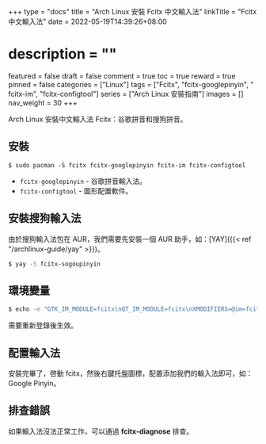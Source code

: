 +++
type = "docs"
title = "Arch Linux 安裝 Fcitx 中文輸入法"
linkTitle = "Fcitx 中文輸入法"
date = 2022-05-19T14:39:26+08:00
# description = ""
featured = false
draft = false
comment = true
toc = true
reward = true
pinned = false
categories = ["Linux"]
tags = ["Fcitx", "fcitx-googlepinyin", " fcitx-im", "fcitx-configtool"]
series = ["Arch Linux 安裝指南"]
images = []
nav_weight = 30
+++

Arch Linux 安裝中文輸入法 Fcitx：谷歌拼音和搜狗拼音。

<!--more-->

## 安裝

```shell
$ sudo pacman -S fcitx fcitx-googlepinyin fcitx-im fcitx-configtool
```

- `fcitx-googlepinyin` - 谷歌拼音輸入法。
- `fcitx-configtool` - 圖形配置軟件。

## 安裝搜狗輸入法

由於搜狗輸入法包在 AUR，我們需要先安裝一個 AUR 助手，如：[YAY]({{< ref "/archlinux-guide/yay" >}})。

```bash
$ yay -S fcitx-sogoupinyin
```

## 環境變量

```bash
$ echo -e "GTK_IM_MODULE=fcitx\nQT_IM_MODULE=fcitx\nXMODIFIERS=@im=fcitx" > ~/.pam_environment
```

需要重新登錄後生效。

## 配置輸入法

安裝完畢了，啓動 fcitx，然後右鍵托盤圖標，配置添加我們的輸入法即可，如：Google Pinyin。

## 排查錯誤

如果輸入法沒法正常工作，可以通過 **fcitx-diagnose** 排查。

 [1]: https://wiki.archlinux.org/index.php/Fcitx#Chinese

